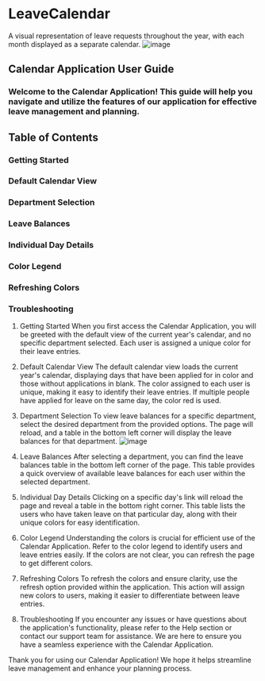 # LeaveCalendar
A visual representation of leave requests throughout the year, with each month displayed as a separate calendar.
![image](https://github.com/BrianKeybet/LeaveCalendar/assets/86772792/74130e4b-3893-437c-a8c1-c6d3ea73f250)

## Calendar Application User Guide
### Welcome to the Calendar Application! This guide will help you navigate and utilize the features of our application for effective leave management and planning.

## Table of Contents
### Getting Started
### Default Calendar View
### Department Selection
### Leave Balances
### Individual Day Details
### Color Legend
### Refreshing Colors
### Troubleshooting
1. Getting Started<a name="getting-started"></a>
When you first access the Calendar Application, you will be greeted with the default view of the current year's calendar, and no specific department selected. Each user is assigned a unique color for their leave entries.

2. Default Calendar View<a name="default-calendar-view"></a>
The default calendar view loads the current year's calendar, displaying days that have been applied for in color and those without applications in blank. The color assigned to each user is unique, making it easy to identify their leave entries. If multiple people have applied for leave on the same day, the color red is used.

3. Department Selection<a name="department-selection"></a>
To view leave balances for a specific department, select the desired department from the provided options. The page will reload, and a table in the bottom left corner will display the leave balances for that department.
![image](https://github.com/BrianKeybet/LeaveCalendar/assets/86772792/ddcede4a-615d-4ebc-a536-27657f43c41c)

4. Leave Balances<a name="leave-balances"></a>
After selecting a department, you can find the leave balances table in the bottom left corner of the page. This table provides a quick overview of available leave balances for each user within the selected department.

5. Individual Day Details<a name="individual-day-details"></a>
Clicking on a specific day's link will reload the page and reveal a table in the bottom right corner. This table lists the users who have taken leave on that particular day, along with their unique colors for easy identification.

6. Color Legend<a name="color-legend"></a>
Understanding the colors is crucial for efficient use of the Calendar Application. Refer to the color legend to identify users and leave entries easily. If the colors are not clear, you can refresh the page to get different colors.

7. Refreshing Colors<a name="refreshing-colors"></a>
To refresh the colors and ensure clarity, use the refresh option provided within the application. This action will assign new colors to users, making it easier to differentiate between leave entries.

8. Troubleshooting<a name="troubleshooting"></a>
If you encounter any issues or have questions about the application's functionality, please refer to the Help section or contact our support team for assistance. We are here to ensure you have a seamless experience with the Calendar Application.

Thank you for using our Calendar Application! We hope it helps streamline leave management and enhance your planning process.